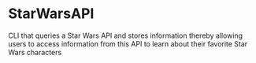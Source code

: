 # StarWarsAPI
CLI that queries a Star Wars API and stores information thereby allowing users to access information from this API to learn about their favorite Star Wars characters

